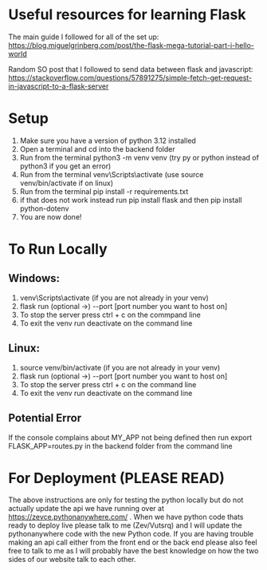 # Useful resources for learning Flask
The main guide I followed for all of the set up:
https://blog.miguelgrinberg.com/post/the-flask-mega-tutorial-part-i-hello-world

Random SO post that I followed to send data between flask and javascript:
https://stackoverflow.com/questions/57891275/simple-fetch-get-request-in-javascript-to-a-flask-server

# Setup
1) Make sure you have a version of python 3.12 installed
2) Open a terminal and cd into the backend folder
3) Run from the terminal python3 -m venv venv (try py or python instead of python3 if you get an error)
4) Run from the terminal venv\Scripts\activate (use source venv/bin/activate if on linux)
5) Run from the terminal pip install -r requirements.txt
6) if that does not work instead run pip install flask and then pip install python-dotenv
7) You are now done!

# To Run Locally
## Windows:
1) venv\Scripts\activate (if you are not already in your venv)
2) flask run (optional ->) --port [port number you want to host on]
3) To stop the server press ctrl + c on the commpand line
4) To exit the venv run deactivate on the command line

## Linux:
1) source venv/bin/activate (if you are not already in your venv)
2) flask run (optional ->) --port [port number you want to host on]
3) To stop the server press ctrl + c on the command line
4) To exit the venv run deactivate on the command line

## Potential Error
If the console complains about MY_APP not being defined then run
export FLASK_APP=routes.py in the backend folder from the command line

# For Deployment (PLEASE READ)
The above instructions are only for testing the python locally but do not 
actually update the api we have running over at https://zevce.pythonanywhere.com/ .
When we have python code thats ready to deploy live please talk to me (Zev/Vutsrq)
and I will update the pythonanywhere code with the new Python code. If you are having
trouble making an api call either from the front end or the back end please also feel
free to talk to me as I will probably have the best knowledge on how the two sides
of our website talk to each other.